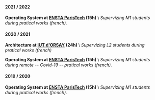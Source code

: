 #### 2021 / 2022

**Operating System at [ENSTA ParisTech](https://www.ensta-paristech.fr/) (15h)** \\
*Supervizing M1 students during pratical works (french).*

#### 2020 / 2021

**Architecture at [IUT d'ORSAY](https://www.iut-orsay.universite-paris-saclay.fr/) (24h)** \\
*Supervizing L2 students during pratical works (french)*

**Operating System at [ENSTA ParisTech](https://www.ensta-paristech.fr/) (15h)** \\
*Supervizing M1 students during remote -- Covid-19 -- pratical works (french).*

#### 2019 / 2020

**Operating System at [ENSTA ParisTech](https://www.ensta-paristech.fr/) (15h)** \\
*Supervizing M1 students during pratical works (french).*

